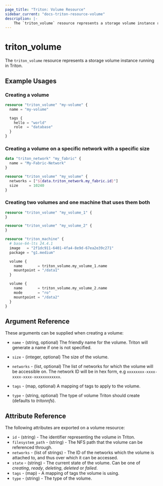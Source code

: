 ```yaml
---
page_title: "Triton: Volume Resource"
sidebar_current: "docs-triton-resource-volume"
description: |-
    The `triton_volume` resource represents a storage volume instance running in Triton.
---
```


# triton\_volume

The `triton_volume` resource represents a storage volume instance running in Triton.

## Example Usages

### Creating a volume

```terraform
resource "triton_volume" "my-volume" {
  name = "my-volume"

  tags {
    hello = "world"
    role  = "database"
  }
}
```

### Creating a volume on a specific network with a specific size

```terraform
data "triton_network" "my_fabric" {
  name = "My-Fabric-Network"
}

resource "triton_volume" "my_volume" {
  networks = ["${data.triton_network.my_fabric.id}"]
  size     = 10240
}
```

### Creating two volumes and one machine that uses them both

```terraform
resource "triton_volume" "my_volume_1" {
}

resource "triton_volume" "my_volume_2" {
}

resource "triton_machine" {
  # base-64-lts 24.4.1
  image   = "2f1dc911-6401-4fa4-8e9d-67ea2e39c271"
  package = "g1.medium"

  volume {
    name       = triton_volume.my_volume_1.name
    mountpoint = "/data1"
  }

  volume {
    name       = triton_volume.my_volume_2.name
    mode       = "ro"
    mountpoint = "/data2"
  }
}
```

## Argument Reference

These arguments can be supplied when creating a volume:

* `name` - (string, optional) The friendly name for the volume. Triton will generate a name if one is not specified.

* `size` - (integer, optional) The size of the volume.

* `networks` - (list, optional) The list of networks for which the volume will be accessible on. The network ID will be in hex form, e.g `xxxxxxxx-xxxx-xxxx-xxxx-xxxxxxxxxxxx`.

* `tags` - (map, optional) A mapping of tags to apply to the volume.

* `type` - (string, optional) The type of volume Triton should create (defaults to *tritonnfs*).

## Attribute Reference

The following attributes are exported on a volume resource:

* `id` - (string) - The identifier representing the volume in Triton.
* `filesystem_path` - (string) - The NFS path that the volume can be referenced through.
* `networks` - (list of strings) - The ID of the networks which the volume is attached to, and thus over which it can be accessed.
* `state` - (string) - The current state of the volume. Can be one of *creating*, *ready*, *deleting*, *deleted* or *failed*.
* `tags` - (map) - A mapping of tags the volume is using.
* `type` - (string) - The type of the volume.
